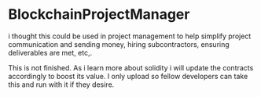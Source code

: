 # BlockchainProjectManager

i thought this could be used in project management to help simplify project communication and sending money, hiring subcontractors, ensuring deliverables are met, etc,.

This is not finished. As i learn more about solidity i will update the contracts accordingly to boost its value. I only upload so fellow developers can take this and run with it if they desire.
